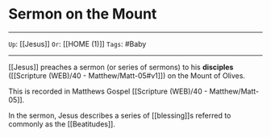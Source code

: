 # Sermon on the Mount

---

`Up`: [[Jesus]] `Or`: [[HOME (1)]] `Tags`: #Baby

---

[[Jesus]] preaches a sermon (or series of sermons) to his **disciples** ([[Scripture (WEB)/40 - Matthew/Matt-05#v1]]) on the Mount of Olives.

This is recorded in Matthews Gospel [[Scripture (WEB)/40 - Matthew/Matt-05]].

In the sermon, Jesus describes a series of [[blessing]]s referred to commonly as the [[Beatitudes]].